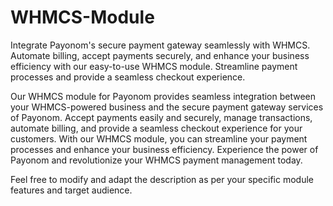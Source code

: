 # WHMCS-Module
Integrate Payonom's secure payment gateway seamlessly with WHMCS. Automate billing, accept payments securely, and enhance your business efficiency with our easy-to-use WHMCS module. Streamline payment processes and provide a seamless checkout experience.

Our WHMCS module for Payonom provides seamless integration between your WHMCS-powered business and the secure payment gateway services of Payonom. Accept payments easily and securely, manage transactions, automate billing, and provide a seamless checkout experience for your customers. With our WHMCS module, you can streamline your payment processes and enhance your business efficiency. Experience the power of Payonom and revolutionize your WHMCS payment management today.

Feel free to modify and adapt the description as per your specific module features and target audience.

